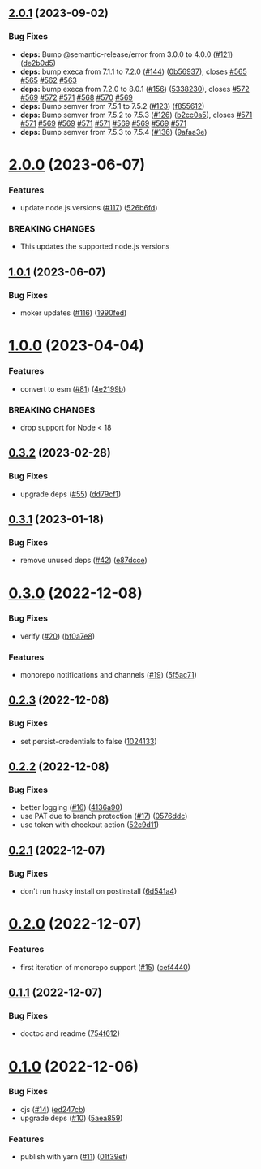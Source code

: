 ## [2.0.1](https://github.com/hongaar/semantic-release-yarn/compare/v2.0.0...v2.0.1) (2023-09-02)


### Bug Fixes

* **deps:** Bump @semantic-release/error from 3.0.0 to 4.0.0 ([#121](https://github.com/hongaar/semantic-release-yarn/issues/121)) ([de2b0d5](https://github.com/hongaar/semantic-release-yarn/commit/de2b0d5987c0fa8472e292ef65c24ecec008aae6))
* **deps:** bump execa from 7.1.1 to 7.2.0 ([#144](https://github.com/hongaar/semantic-release-yarn/issues/144)) ([0b56937](https://github.com/hongaar/semantic-release-yarn/commit/0b5693774a0138f824b61d3c1c727f2dd3121024)), closes [#565](https://github.com/hongaar/semantic-release-yarn/issues/565) [#565](https://github.com/hongaar/semantic-release-yarn/issues/565) [#562](https://github.com/hongaar/semantic-release-yarn/issues/562) [#563](https://github.com/hongaar/semantic-release-yarn/issues/563)
* **deps:** bump execa from 7.2.0 to 8.0.1 ([#156](https://github.com/hongaar/semantic-release-yarn/issues/156)) ([5338230](https://github.com/hongaar/semantic-release-yarn/commit/533823085cc857694594a9ef168a2c69daefd972)), closes [#572](https://github.com/hongaar/semantic-release-yarn/issues/572) [#569](https://github.com/hongaar/semantic-release-yarn/issues/569) [#572](https://github.com/hongaar/semantic-release-yarn/issues/572) [#571](https://github.com/hongaar/semantic-release-yarn/issues/571) [#568](https://github.com/hongaar/semantic-release-yarn/issues/568) [#570](https://github.com/hongaar/semantic-release-yarn/issues/570) [#569](https://github.com/hongaar/semantic-release-yarn/issues/569)
* **deps:** Bump semver from 7.5.1 to 7.5.2 ([#123](https://github.com/hongaar/semantic-release-yarn/issues/123)) ([f855612](https://github.com/hongaar/semantic-release-yarn/commit/f855612e7ca5188c3fdab371dc4e642f395e89da))
* **deps:** Bump semver from 7.5.2 to 7.5.3 ([#126](https://github.com/hongaar/semantic-release-yarn/issues/126)) ([b2cc0a5](https://github.com/hongaar/semantic-release-yarn/commit/b2cc0a52178c0d57ab2013f1f61ca7c7e8e066a0)), closes [#571](https://github.com/hongaar/semantic-release-yarn/issues/571) [#571](https://github.com/hongaar/semantic-release-yarn/issues/571) [#569](https://github.com/hongaar/semantic-release-yarn/issues/569) [#569](https://github.com/hongaar/semantic-release-yarn/issues/569) [#571](https://github.com/hongaar/semantic-release-yarn/issues/571) [#571](https://github.com/hongaar/semantic-release-yarn/issues/571) [#569](https://github.com/hongaar/semantic-release-yarn/issues/569) [#569](https://github.com/hongaar/semantic-release-yarn/issues/569) [#569](https://github.com/hongaar/semantic-release-yarn/issues/569) [#571](https://github.com/hongaar/semantic-release-yarn/issues/571)
* **deps:** Bump semver from 7.5.3 to 7.5.4 ([#136](https://github.com/hongaar/semantic-release-yarn/issues/136)) ([9afaa3e](https://github.com/hongaar/semantic-release-yarn/commit/9afaa3ebd4435c95e1299dc1ff8c6b61b719540f))

# [2.0.0](https://github.com/hongaar/semantic-release-yarn/compare/v1.0.1...v2.0.0) (2023-06-07)


### Features

* update node.js versions ([#117](https://github.com/hongaar/semantic-release-yarn/issues/117)) ([526b6fd](https://github.com/hongaar/semantic-release-yarn/commit/526b6fd9c66d95d83e5d02c4c86fc0146231d7fb))


### BREAKING CHANGES

* This updates the supported node.js versions

## [1.0.1](https://github.com/hongaar/semantic-release-yarn/compare/v1.0.0...v1.0.1) (2023-06-07)


### Bug Fixes

* moker updates ([#116](https://github.com/hongaar/semantic-release-yarn/issues/116)) ([1990fed](https://github.com/hongaar/semantic-release-yarn/commit/1990fed11929f4b863aebd6177dfb254bab2275b))

# [1.0.0](https://github.com/hongaar/semantic-release-yarn/compare/v0.3.2...v1.0.0) (2023-04-04)

### Features

- convert to esm
  ([#81](https://github.com/hongaar/semantic-release-yarn/issues/81))
  ([4e2199b](https://github.com/hongaar/semantic-release-yarn/commit/4e2199b8ece3046b4aae284d25f239997418d6c2))

### BREAKING CHANGES

- drop support for Node < 18

## [0.3.2](https://github.com/hongaar/semantic-release-yarn/compare/v0.3.1...v0.3.2) (2023-02-28)

### Bug Fixes

- upgrade deps
  ([#55](https://github.com/hongaar/semantic-release-yarn/issues/55))
  ([dd79cf1](https://github.com/hongaar/semantic-release-yarn/commit/dd79cf1daef3c5872c0625337369d0c83c532216))

## [0.3.1](https://github.com/hongaar/semantic-release-yarn/compare/v0.3.0...v0.3.1) (2023-01-18)

### Bug Fixes

- remove unused deps
  ([#42](https://github.com/hongaar/semantic-release-yarn/issues/42))
  ([e87dcce](https://github.com/hongaar/semantic-release-yarn/commit/e87dccea586264e001c0f7c4aab3c1b37e64cf96))

# [0.3.0](https://github.com/hongaar/semantic-release-yarn/compare/v0.2.3...v0.3.0) (2022-12-08)

### Bug Fixes

- verify ([#20](https://github.com/hongaar/semantic-release-yarn/issues/20))
  ([bf0a7e8](https://github.com/hongaar/semantic-release-yarn/commit/bf0a7e8c0b0f2c2191261d6389b1577d37ae24ab))

### Features

- monorepo notifications and channels
  ([#19](https://github.com/hongaar/semantic-release-yarn/issues/19))
  ([5f5ac71](https://github.com/hongaar/semantic-release-yarn/commit/5f5ac716a10ed9251da9d008fa7054ff39b45609))

## [0.2.3](https://github.com/hongaar/semantic-release-yarn/compare/v0.2.2...v0.2.3) (2022-12-08)

### Bug Fixes

- set persist-credentials to false
  ([1024133](https://github.com/hongaar/semantic-release-yarn/commit/10241337f366a8a0c023a7876b7fb7323f716cc7))

## [0.2.2](https://github.com/hongaar/semantic-release-yarn/compare/v0.2.1...v0.2.2) (2022-12-08)

### Bug Fixes

- better logging
  ([#16](https://github.com/hongaar/semantic-release-yarn/issues/16))
  ([4136a90](https://github.com/hongaar/semantic-release-yarn/commit/4136a907cb3b5919c2dc8d33391c8bf3e4b73270))
- use PAT due to branch protection
  ([#17](https://github.com/hongaar/semantic-release-yarn/issues/17))
  ([0576ddc](https://github.com/hongaar/semantic-release-yarn/commit/0576ddc1f1113b92e0a038e70dbe2258acfdd781))
- use token with checkout action
  ([52c9d11](https://github.com/hongaar/semantic-release-yarn/commit/52c9d116019a4438fc7e58c1a812adb5d94ffb04))

## [0.2.1](https://github.com/hongaar/semantic-release-yarn/compare/v0.2.0...v0.2.1) (2022-12-07)

### Bug Fixes

- don't run husky install on postinstall
  ([6d541a4](https://github.com/hongaar/semantic-release-yarn/commit/6d541a479afdf63062c51d05ba414d2477421f2b))

# [0.2.0](https://github.com/hongaar/semantic-release-yarn/compare/v0.1.1...v0.2.0) (2022-12-07)

### Features

- first iteration of monorepo support
  ([#15](https://github.com/hongaar/semantic-release-yarn/issues/15))
  ([cef4440](https://github.com/hongaar/semantic-release-yarn/commit/cef4440d883dfaafbe6b58811444ae774c3341f6))

## [0.1.1](https://github.com/hongaar/semantic-release-yarn/compare/v0.1.0...v0.1.1) (2022-12-07)

### Bug Fixes

- doctoc and readme
  ([754f612](https://github.com/hongaar/semantic-release-yarn/commit/754f6121b8085443913275a03888105a59465187))

# [0.1.0](https://github.com/hongaar/semantic-release-yarn/compare/v0.0.0...v0.1.0) (2022-12-06)

### Bug Fixes

- cjs ([#14](https://github.com/hongaar/semantic-release-yarn/issues/14))
  ([ed247cb](https://github.com/hongaar/semantic-release-yarn/commit/ed247cbe82c8a09ddf54c50ce93259e3ab697d08))
- upgrade deps
  ([#10](https://github.com/hongaar/semantic-release-yarn/issues/10))
  ([5aea859](https://github.com/hongaar/semantic-release-yarn/commit/5aea859a183f8113d1d0126a073a2549382c27f6))

### Features

- publish with yarn
  ([#11](https://github.com/hongaar/semantic-release-yarn/issues/11))
  ([01f39ef](https://github.com/hongaar/semantic-release-yarn/commit/01f39ef7f32473105387d5d4e2e1be13c5bbd1d2))
